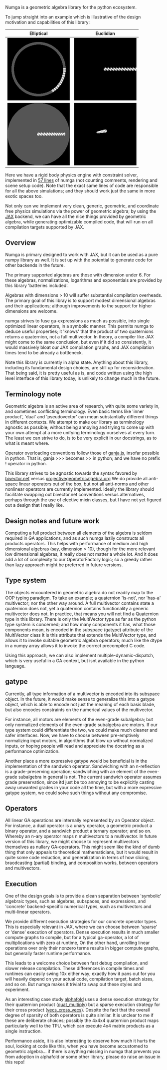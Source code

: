 Numga is a geometric algebra library for the python ecosystem.

To jump straight into an example which is illustrative of the design motivation and capabilities of this library:

|                                       Elliptical                                       |                                    Euclidian                                           |
:--------------------------------------------------------------------------------------:|:--------------------------------------------------------------------------------------:
 <img src="./numga/examples/physics/animation_200.gif" width="200" height="200"/> | <img src="./numga/examples/physics/animation_201.gif" width="200" height="200"/> 
 <img src="./numga/examples/physics/animation_300.gif" width="200" height="200"/> | <img src="./numga/examples/physics/animation_301.gif" width="200" height="200"/> 

Here we have a rigid body physics engine with constraint solver, implemented in [57 lines](./numga/examples/physics/core.py) of numga (not counting comments, rendering and scene setup code).
Note that the exact same lines of code are responsible for all the above simulations; and they should work just the same in more exotic spaces too.

Not only can we implement very clean, generic, geometric, and coordinate free physics simulations via the power of geometric algebra;
by using the [JAX](https://github.com/google/jax) backend, we can have all the nice things provided by geometric algebra, while generating optimizable compiled code, that will run on all compilation targets supported by JAX.


Overview
--------
Numga is primary designed to work with JAX, but it can be used as a pure numpy library as well. 
It is set up with the potential to generate code for other backends in the future.

The primary supported algebras are those with dimension under 6.
For these algebras, normalizations, logarithms and exponentials are provided by this library 'batteries included'. 

Algebras with dimensions > 10 will suffer substantial compilation overheads. 
The primary goal of this libray is to support modest dimensional algebras and their applications; although improvements to the support for higher dimensions are welcome.

numga strives to fuse ga-expressions as much as possible, into single optimized linear operators, in a symbolic manner.
This permits numga to deduce useful properties; it 'knows' that the product of two quaternions returns a quaternion, not a full multivector.
In theory, a compiler like JAX might come to the same conclusion, but even if it did so consistently,
it would massively bloat our JAX compilation graphs, and JAX compilation times tend to be already a bottleneck.

Note this library is currently in alpha state. Anything about this library, including its fundamental design choices, are still up for reconsideration. 
That being said, it is pretty useful as is, and code written using the high level interface of this library today, is unlikely to change much in the future.


Terminology note
----------------
Geometric algebra is an active area of research, with quite some variety in, and sometimes conflicting terminology. Even basic terms like 'inner product', 'dual' and 'pseudovector' can mean substantially different things in different contexts. 
We attempt to make our library as terminology agnostic as possible; without being annoying and trying to come up with your own attempt at a more unifying terminology ourselves at every turn.
The least we can strive to do, is to be very explicit in our docstrings, as to what is meant where.

Operator overloading conventions follow those of [ganja.js](https://github.com/enkimute/ganja.js), insofar possible in python. That is, ganja >>> becomes >> in python; and we have no prefix ! operator in python.

This library strives to be agnostic towards the syntax favored by [bivector.net](https://bivector.net/) versus [projectivegeometricalgebra.org](https://projectivegeometricalgebra.org/)
We do provide all anti-space linear operators out of the box, but not all anti-norms and other nonlinear operators are currently implemented. 
Ideally the library should facilitate swapping out bivector.net conventions versus alternatives, perhaps through the use of elective mixin classes, but I have not yet figured out a design that I really like.


Design notes and future work
----------------------------
Computing a full product between all elements of the algebra is seldom required in GA applications, and as such numga lazily constructs all products operators. 
This helps with performance of medium and high dimensional algebras (say, dimension > 10), though for the more relevant low dimensional algebras, it really does not matter a whole lot. 
And it does add a lot of complexity to our OperatorFactory logic; so a greedy rather than lazy approach might be preferred in future versions. 

Type system
-----------
The objects encountered in geometric algebra do not readily map to the OOP typing paradigm. To take an example; a quaternion 'is-not', nor 'has-a' multivector; nor the other way around. 
A full multivector contains state a quaternion does not, yet a quaternion contains functionality a generic multivector does not.
In practice, that means you will not find a Quaternion type in this library. 
There is only the MultiVector type as far as the python type system is concerned; and how many components it has, what those components mean, is encoded in the subspace (gatype) attribute of the MultiVector class
It is this attribute that extends the MultiVector type, and allows it to invoke suitable geometric algebra operators; much like the dtype in a numpy array allows it to invoke the correct precompiled C code.

Using this approach, we can also implement multiple-dynamic-dispatch, which is very useful in a GA context, but isnt available in the python language.

gatype
------
Currently, all type information of a multivector is encoded into its subspace object.
In the future, it would make sense to generalize this into a gatype object,
which is able to encode not just the meaning of each basis blade, but also encodes constraints on the numerical values of the multivector.

For instance, all motors are elements of the even-grade subalgebra; but only normalized elements of the even-grade subalgebra are motors.
If our type system could differentiate the two, we could make much cleaner and safer interfaces.
Now, we have to choose between pre-emptively normalizing input motors, in algorithms that blow up without normalized inputs,
or hoping people will read and appreciate the docstring as a performance optimization.

Another place a more expressive gatype would be beneficial is in the implementation of the sandwich operator.
Sandwiching with an n-reflection is a grade-preserving operation; sandwiching with an element of the even-grade subalgebra in general is not.
The current sandwich operator assumes grade preservation, since itd just be too annoying to be explicitly casting away unwanted grades in your code all the time,
but with a more expressive gatype system, we could solve such things without any compromise.

Operators
---------
All linear GA operations are internally represented by an Operator object. 
For instance, a dual operator is a unary operator, a geometric product a binary operator, and a sandwich product a ternary operator; and so on. 
Whereby an n-ary operator maps n multivectors to a multivector.
In future version of this library, we might choose to represent multivectors themselves as nullary GA-operators. 
This might seem like the kind of dumb thing that only appeals to theoretical mathematicians, but it would result in quite some code reduction, and generalization in terms of how slicing, braodcasting (partial) binding, and composition works, between operators and multivectors.

Execution
---------
One of the design goals is to provide a clean separation between 'symbolic' algebraic types, such as algebras, subspaces, and expressions,
and 'concrete' backend-specific numerical types, such as multivectors and multi-linear operators.

We provide different execution strategies for our concrete operator types. 
This is especially relevant in JAX, where we can choose between 'sparse' or 'dense' execution of operators. 
Dense execution results in much smaller compute graphs to compile, but for a typical ga-operator, a lot of multiplications with zero at runtime, 
On the other hand, unrolling linear operations over only their nonzero terms results in bigger compute graphs, but generally faster runtime performance.

This leads to a welcome choice between fast debug compilation, and slower release compilation.
These differences in compile times and runtimes can easily swing 10x either way; exactly how it pans out for you will heavily depend on your actual code, compilation target, batch sizes, and so on.
But numga makes it trivial to swap out these styles and experiment.

As an interesting case study [alphafold](https://github.com/deepmind/alphafold) uses a dense execution strategy for their quaternion product
([quat_multiply](https://github.com/deepmind/alphafold/blob/5cb2f8c480aa8314c02a93c6fbfc3f48f0ce8af0/alphafold/model/quat_affine.py#L153))
but a sparse execution strategy for their cross product
([vecs_cross_vecs](https://github.com/deepmind/alphafold/blob/5cb2f8c480aa8314c02a93c6fbfc3f48f0ce8af0/alphafold/model/r3.py#L265)).
Despite the fact that the overall degree of sparsity of both operators is quite similar.
It is unclear to me if these are deliberate choices; possibly the 4x4x4 quaternion product maps particularly well to the TPU, which can execute 4x4 matrix products as a single instruction. 

Performance aside, it is also interesting to observe how much it hurts the soul, looking at code like this, when you have become accustomed to geometric algebra... if there is anything missing in numga that prevents you from adoption in alphafold or some other library, please do raise an issue in this repo!

